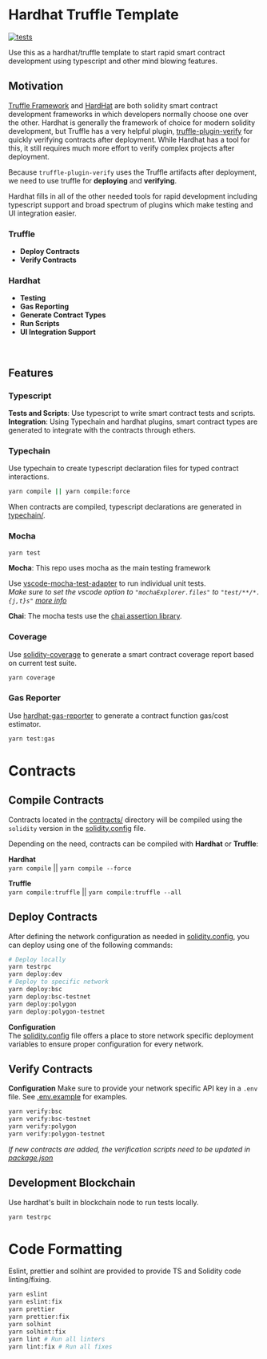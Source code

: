 # Hardhat Truffle Template
[![tests](https://github.com/DeFiFoFum/hardhat-truffle-template/actions/workflows/tests.yml/badge.svg)](https://github.com/DeFiFoFum/hardhat-truffle-template/actions/workflows/tests.yml)

<!-- TODO: Features
- FIXME: Documentation tools!!
- Hardhat React
- Husky to generate types and lint checking before commits
- Contract size
 -->
 <!-- # Scripts & Tasks -->
<!-- TODO: Provide info on writing and running scripts -->
<!-- TODO: Provide info on writing and running tasks -->

Use this as a hardhat/truffle template to start rapid smart contract development using typescript and other mind blowing features.

## Motivation
[Truffle Framework](https://www.trufflesuite.com/) and [HardHat](https://hardhat.org/) are both solidity smart contract development frameworks in which developers normally choose one over the other. Hardhat is generally the framework of choice for modern solidity development, but Truffle has a very helpful plugin, [truffle-plugin-verify](https://github.com/rkalis/truffle-plugin-verify#readme) for quickly verifying contracts after deployment. While Hardhat has a tool for this, it still requires much more effort to verify complex projects after deployment.  

Because `truffle-plugin-verify` uses the Truffle artifacts after deployment, we need to use truffle for **deploying** and **verifying**.  

Hardhat fills in all of the other needed tools for rapid development including typescript support and broad spectrum of plugins which make testing and UI integration easier.

### Truffle
* **Deploy Contracts**
* **Verify Contracts**

### Hardhat
* **Testing**
* **Gas Reporting**
* **Generate Contract Types**
* **Run Scripts**
* **UI Integration Support**

<br>

## Features

### Typescript

**Tests and Scripts**: Use typescript to write smart contract tests and scripts.  
**Integration**: Using Typechain and hardhat plugins, smart contract types are generated to integrate with the contracts through ethers.


### Typechain

Use typechain to create typescript declaration files for typed contract interactions.

```bash
yarn compile || yarn compile:force
```

When contracts are compiled, typescript declarations are generated in [typechain/](./typechain).

### Mocha

```bash
yarn test
```

**Mocha**: This repo uses mocha as the main testing framework

Use [vscode-mocha-test-adapter](https://marketplace.visualstudio.com/items?itemName=hbenl.vscode-mocha-test-adapter) to run individual unit tests.  
_Make sure to set the vscode option to `"mochaExplorer.files"` to `"test/**/*.{j,t}s"` [more info](https://hardhat.org/guides/vscode-tests.html)_

**Chai**: The mocha tests use the [chai assertion library](https://www.chaijs.com/).

### Coverage

Use [solidity-coverage](https://hardhat.org/plugins/solidity-coverage.html) to generate a smart contract coverage report based on current test suite.

```bash
yarn coverage
```

### Gas Reporter

Use [hardhat-gas-reporter](https://hardhat.org/plugins/hardhat-gas-reporter.html) to generate a contract function gas/cost estimator.

```bash
yarn test:gas
```

# Contracts

## Compile Contracts
Contracts located in the [contracts/](./contracts) directory will be compiled using the `solidity` version in the [solidity.config](./solidity.config.ts) file.

Depending on the need, contracts can be compiled with **Hardhat** or **Truffle**:

**Hardhat**  
`yarn compile` || `yarn compile --force`  

**Truffle**  
`yarn compile:truffle` || `yarn compile:truffle --all`  
 

## Deploy Contracts

After defining the network configuration as needed in [solidity.config](./solidity.config.ts), you can deploy using one of the following commands:  

```bash
# Deploy locally
yarn testrpc
yarn deploy:dev
# Deploy to specific network
yarn deploy:bsc
yarn deploy:bsc-testnet
yarn deploy:polygon
yarn deploy:polygon-testnet
```

**Configuration**   
The [solidity.config](./solidity.config.ts) file offers a place to store network specific deployment variables to ensure proper configuration for every network.  

## Verify Contracts
**Configuration**
Make sure to provide your network specific API key in a `.env` file. See [.env.example](./.env.example) for examples.


```bash
yarn verify:bsc
yarn verify:bsc-testnet
yarn verify:polygon
yarn verify:polygon-testnet
```

_If new contracts are added, the verification scripts need to be updated in [package.json](./package.json)_


## Development Blockchain

Use hardhat's built in blockchain node to run tests locally.

```bash
yarn testrpc
```



# Code Formatting

Eslint, prettier and solhint are provided to provide TS and Solidity code linting/fixing.

```bash
yarn eslint
yarn eslint:fix
yarn prettier
yarn prettier:fix
yarn solhint
yarn solhint:fix
yarn lint # Run all linters
yarn lint:fix # Run all fixes
```
